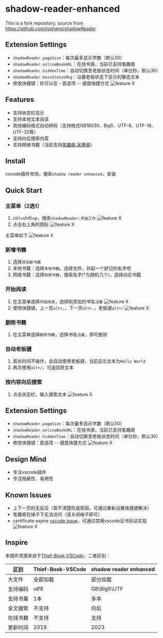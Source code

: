 # shadow-reader-enhanced

This is a fork repository, source from
https://github.com/igzhang/shadowReader

## Extension Settings
* `shadowReader.pageSize`：每次最多显示字数（默认50）
* `shadowReader.onlineBookURL`：在线书源，当前已支持笔趣阁
* `shadowReader.hiddenTime`：自动切换至老板状态时间（单位秒，默认30）
* `shadowReader.bossStatusMsg`：设置老板状态下显示的静态文本
* 修改快捷键：你可以在 - 首选项 -- 键盘快捷方式
![feature X](./images/keybind.jpg)

## Features
- 支持状态栏显示
- 支持本地文本阅读
- 其他编码格式自动转码（支持格式GB18030、Big5、UTF-8、UTF-16、UTF-32等）
- 支持向后搜索内容
- 支持网络书籍（当前支持[笔趣阁](https://www.biqugee.com/),[采墨阁](https://www.caimoge.net/)）

## Install
vscode插件市场，搜索`shadow reader enhanced`，安装

## Quick Start
### 主菜单（2选1）
1. ctrl+shift+p，搜索`shadowReader:开始工作`
![feature X](./images/start.jpg)
2. 点击右上角的图标
![feature X](./images/start_icon.png)

主菜单如下
![feature X](./images/main.jpg)

### 新增书籍
1. 选择`添加新书籍`
2. 本地书籍：选择`本地书籍`，选择文件，并起一个好记的名字吧
3. 网络书籍：选择`网络书籍`，搜索名字(*为随机几个)，选择对应书籍

### 开始阅读
1. 在主菜单选择`开始阅读`，选择刚添加的书名`活着`
![feature X](./images/select_book.jpg)
2. 使用快捷键，上一页`alt+,`，下一页`alt+.`，老板键`alt+/`
![feature X](./images/show_text.jpg)

### 删除书籍
1. 在主菜单选择`删除书籍`，选择书名`活着`，即可删除

### 自动老板键
1. 若长时间不操作，会自动使用老板键，当前显示文本为`Hello World`
2. 再次使用`alt+/`，可返回原文本

### 按内容向后搜索
1. 点击状态栏，输入搜索文本
![feature X](./images/search.jpg)

## Extension Settings
* `shadowReader.pageSize`：每次最多显示字数（默认50）
* `shadowReader.onlineBookURL`：在线书源，当前已支持笔趣阁
* `shadowReader.hiddenTime`：自动切换至老板状态时间（单位秒，默认30）
* 修改快捷键：首选项 -- 键盘快捷方式
![feature X](./images/keybind.jpg)

## Design Mind
- 专注vscode插件
- 专注隐蔽性、易用性

## Known Issues
- 上下一页的无反应（暂不清楚形成原因，可通过重新设置快捷键解决）
- 笔趣阁在梯子下无法访问（请关闭梯子即可）
- certificate expire [vscode issue](https://github.com/microsoft/vscode/issues/136787)，可通过禁用vscode证书验证实现![feature X](./images/certificate_expire.png)

## Inspire
本插件灵感来自于[Thief-Book-VSCode](https://github.com/cteamx/Thief-Book-VSCode)，二者区别：  

区别  | Thief-Book-VSCode | shadow reader enhanced
---- | ---- | ----
大文件 | 全部加载 | 部分加载
支持编码 | utf8 | GB\Big5\UTF
支持书量 | 1本 | 多本
全文搜索 | 不支持 | 向后
在线书籍 | 不支持 | 支持
更新时间 | 2019 | 2023
